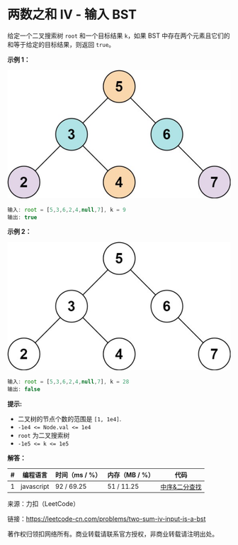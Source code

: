 # 两数之和 IV - 输入 BST

给定一个二叉搜索树 `root` 和一个目标结果 `k`，如果 BST 中存在两个元素且它们的和等于给定的目标结果，则返回 `true`。

**示例 1：**

![示例1](./eg1.jpg)

``` javascript
输入: root = [5,3,6,2,4,null,7], k = 9
输出: true
```

**示例 2：**

![示例2](./eg2.jpg)

``` javascript
输入: root = [5,3,6,2,4,null,7], k = 28
输出: false
```

**提示:**

- 二叉树的节点个数的范围是 `[1, 1e4]`.
- `-1e4 <= Node.val <= 1e4`
- `root` 为二叉搜索树
- `-1e5 <= k <= 1e5`

**解答：**

**#**|**编程语言**|**时间（ms / %）**|**内存（MB / %）**|**代码**
--|--|--|--|--
1|javascript|92 / 69.25|51 / 11.25|[中序&二分查找](./javascript/ac_v1.js)

来源：力扣（LeetCode）

链接：https://leetcode-cn.com/problems/two-sum-iv-input-is-a-bst

著作权归领扣网络所有。商业转载请联系官方授权，非商业转载请注明出处。
